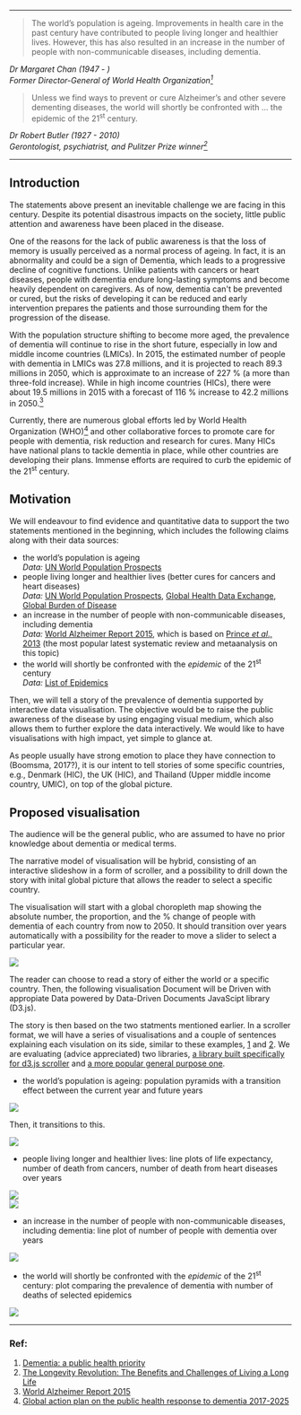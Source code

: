 ----------------------------

>The world’s population is ageing. Improvements in health care in the past century have contributed to people living longer and healthier lives. However, this has also resulted in an increase in the number of people with non-communicable diseases, including dementia.

*Dr Margaret Chan (1947 - )*  
*Former Director-General of World Health Organization[<sup>1</sup>](#1)*  

>Unless we find ways to prevent or cure Alzheimer’s and other severe dementing diseases, the world will shortly be confronted with … the epidemic of the 21<sup>st</sup> century.

*Dr Robert Butler (1927 - 2010)*  
*Gerontologist, psychiatrist, and Pulitzer Prize winner[<sup>2</sup>](#2)*  

----------------------------

## Introduction

The statements above present an inevitable challenge we are facing in this century. Despite its potential disastrous impacts on the society, little public attention and awareness have been placed in the disease.  

One of the reasons for the lack of public awareness is that the loss of memory is usually perceived as a normal process of ageing. In fact, it is an abnormality and could be a sign of Dementia, which leads to a progressive decline of cognitive functions. Unlike patients with cancers or heart diseases, people with dementia endure long-lasting symptoms and become heavily dependent on caregivers. As of now, dementia can't be prevented or cured, but the risks of developing it can be reduced and early intervention prepares the patients and those surrounding them for the progression of the disease.  

With the population structure shifting to become more aged, the prevalence of dementia will continue to rise in the short future, especially in low and middle income countries (LMICs). In 2015, the estimated number of people with dementia in LMICs was 27.8 millions, and it is projected to reach 89.3 millions in 2050, which is approximate to an increase of 227 % (a more than three-fold increase). While in high income countries (HICs), there were about 19.5 millions in 2015 with a forecast of 116 % increase to 42.2 millions in 2050.[<sup>3</sup>](#3)  

Currently, there are numerous global efforts led by World Health Organization (WHO)[<sup>4</sup>](#4) and other collaborative forces to promote care for people with dementia, risk reduction and research for cures. Many HICs have national plans to tackle dementia in place, while other countries are developing their plans. Immense efforts are required to curb the epidemic of the 21<sup>st</sup> century. 


## Motivation

We will endeavour to find evidence and quantitative data to support the two statements mentioned in the beginning, which includes the following claims along with their data sources:

- the world’s population is ageing  
*Data:* [UN World Population Prospects](https://esa.un.org/unpd/wpp/Download/Standard/Population/)
- people living longer and healthier lives (better cures for cancers and heart diseases)  
*Data:* [UN World Population Prospects](https://esa.un.org/unpd/wpp/Download/Standard/Population/), [Global Health Data Exchange](http://ghdx.healthdata.org/gbd-results-tool), [Global Burden of Disease](https://vizhub.healthdata.org/gbd-compare/)
- an increase in the number of people with non-communicable diseases, including dementia  
*Data:* [World Alzheimer Report 2015](https://www.alz.co.uk/research/WorldAlzheimerReport2015.pdf), which is based on [Prince *et al*., 2013](https://doi.org/10.1016/j.jalz.2012.11.007) (the most popular latest systematic review and metaanalysis on this topic)
- the world will shortly be confronted with the *epidemic* of the 21<sup>st</sup> century  
*Data:* [List of Epidemics](https://en.wikipedia.org/wiki/List_of_epidemics)

Then, we will tell a story of the prevalence of dementia supported by interactive data visualisation. The objective would be to raise the public awareness of the disease by using engaging visual medium, which also allows them to further explore the data interactively. We would like to have visualisations with high impact, yet simple to glance at.  

As people usually have strong emotion to place they have connection to (Boomsma, 2017?), it is our intent to tell stories of some specific countries, e.g., Denmark (HIC), the UK (HIC), and Thailand (Upper middle income country, UMIC), on top of the global picture.


## Proposed visualisation

The audience will be the general public, who are assumed to have no prior knowledge about dementia or medical terms.  

The narrative model of visualisation will be hybrid, consisting of an interactive slideshow in a form of scroller, and a possibility to drill down the story with inital global picture that allows the reader to select a specific country.  


The visualisation will start with a global choropleth map showing the absolute number, the proportion, and the % change of people with dementia of each country from now to 2050. It should transition over years automatically with a possibility for the reader to move a slider to select a particular year.

![](img/world-prevalence.png)


The reader can choose to read a story of either the world or a specific country. Then, the following visualisation Document will be Driven with appropiate Data powered by Data-Driven Documents JavaScipt library (D3.js).

The story is then based on the two statments mentioned earlier. In a scroller format, we will have a series of visualisations and a couple of sentences explaining each visulation on its side, similar to these examples, [1](http://vallandingham.me/scroll_demo/) and [2](https://www.bloomberg.com/graphics/2015-measles-outbreaks/). We are evaluating (advice appreciated) two libraries, [a library built specifically for d3.js scroller](https://github.com/vlandham/scroll_demo) and [a more popular general purpose one](http://imakewebthings.com/waypoints/).

- the world’s population is ageing: population pyramids with a transition effect between the current year and future years

![](img/poppyramid-current.png)  

Then, it transitions to this.  

![](img/poppyramid-2050.png)

- people living longer and healthier lives: line plots of life expectancy, number of death from cancers, number of death from heart diseases over years

![](img/life-expectancy.png)  
![](img/number-death.png)

- an increase in the number of people with non-communicable diseases, including dementia: line plot of number of people with dementia over years 

![](img/number-dementia.png)

- the world will shortly be confronted with the *epidemic* of the 21<sup>st</sup> century: plot comparing the prevalence of dementia with number of deaths of selected epidemics

![](img/epidemic.png)


----------------------------

### Ref:
1. <span id="1"></span>[Dementia: a public health priority](http://apps.who.int/iris/bitstream/10665/75263/1/9789241564458_eng.pdf?ua=1)
2. <span id="2"></span>[The Longevity Revolution: The Benefits and Challenges of Living a Long Life](https://www.goodreads.com/book/show/2972494-the-longevity-revolution)
3. <span id="3"></span>[World Alzheimer Report 2015](https://www.alz.co.uk/research/WorldAlzheimerReport2015.pdf)
4. <span id="4"></span>[Global action plan on the public health response to dementia 2017-2025](http://www.who.int/entity/mental_health/neurology/dementia/action_plan_2017_2025/en/index.html)